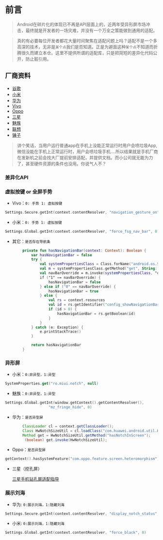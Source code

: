 # 前言

>Android在碎片化的体现已不再是API层面上的，近两年受异形屏市场冲击，最终就是开发者的一场灾难，并没有一个万全之策能做到通用的适配。

>真的有必要每位开发者都花大量时间聚焦在适配问题上吗？适配不是一个多高深的技术，无非是`某个点`我们是否知道。正是为避面这种`某个点`不知道而折腾很久而建立本仓。这里不提供所谓的适配库，只是把简短的差异化代码公开，防止脏引用。


## 厂商资料
- [谷歌](https://developer.android.com/guide/practices/screens_support)
- [小米](https://dev.mi.com/console/doc/)
- [华为](https://developer.huawei.com/consumer/cn/devservice/doc/50111)
- [Vivo](https://dev.vivo.com.cn/documentCenter/doc/145)
- [Oppo](https://open.oppomobile.com/wiki/doc#id=10159)
- [三星](http://support-cn.samsung.com/App/DeveloperChina/notice)
- [魅族](http://open-wiki.flyme.cn/doc-wiki/index#id?76)
- [联想](http://open.lenovo.com/sdk/)
- [锤子](https://resource.smartisan.com/resource/61263ed9599961d1191cc4381943b47a.pdf)
>讲个笑话，当用户运行普通app在手机上没能正常运行时用户会喷垃圾App,微信没能在手机上正常运行时，用户会喷垃圾手机....所以结果就是手机厂商在发新机之前会找大厂提前安排适配，并提供文档。而小公司就无能为力了，甚至硬件资源的条件也没用。你说气人不？


### 差异化API

### 虚拟按键 or 全屏手势

- Vivo：`0: 手势 1: 虚拟按键`
```kotlin
Settings.Secure.getInt(context.contentResolver, "navigation_gesture_on", 0)
```

- 小米：`0: 手势 1: 虚拟按键`
```kotlin
Settings.Global.getInt(context.contentResolver, "force_fsg_nav_bar", 0)
```
- 其它：`是否存在导航条`
```kotlin
        private fun hasNavigationBar(context: Context): Boolean {
            var hasNavigationBar = false
            try {
                val systemPropertiesClass = Class.forName("android.os.SystemProperties")
                val m = systemPropertiesClass.getMethod("get", String::class.java)
                val navBarOverride = m.invoke(systemPropertiesClass, "qemu.hw.mainkeys") as String
                if ("1" == navBarOverride) {
                    hasNavigationBar = false
                } else if ("0" == navBarOverride) {
                    hasNavigationBar = true
                } else {
                    val rs = context.resources
                    val id = rs.getIdentifier("config_showNavigationBar", "bool", "android")
                    if (id > 0) {
                        hasNavigationBar = rs.getBoolean(id)
                    }
                }
            } catch (e: Exception) {
                e.printStackTrace()
            }

            return hasNavigationBar
        }
```
### 异形屏
- 小米：`0:非异型，1:异型`
```kotlin
SystemProperties.get("ro.miui.notch", null)
```
- 魅族：`0:非异型，1:异型`
```kotlin
Settings.Global.getInt(window.getContext().getContentResolver(),
                    "mz_fringe_hide", 0)
```
- 华为：`是否异型屏`
```java
        ClassLoader cl = context.getClassLoader();
        Class HwNotchSizeUtil = cl.loadClass("com.huawei.android.util.HwNotchSizeUtil");
        Method get = HwNotchSizeUtil.getMethod("hasNotchInScreen");
         (boolean) get.invoke(HwNotchSizeUtil);

```
- Oppo：`是否异型屏`

```kotlin
getContext().hasSystemFeature("com.oppo.feature.screen.heteromorphism");
```

- 三星（挖孔屏）

  [三星手机钻孔屏适配指导](http://support-cn.samsung.com/App/DeveloperChina/notice/detail?noticeid=86)


### 展示刘海
- 华为: `0:展示刘海，1:隐藏刘海`
```kotlin
Settings.Secure.getInt(context.contentResolver, "display_notch_status", 0)
```

- 小米: `0:展示刘海，1:隐藏刘海`
```kotlin
Settings.Global.getInt(context.contentResolver, "force_black", 0)
```



